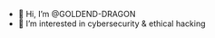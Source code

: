 - 👋 Hi, I’m @GOLDEND-DRAGON
- 👀 I’m interested in cybersecurity & ethical hacking


<!---
GOLDEND-DRAGON/GOLDEND-DRAGON is a ✨ special ✨ repository because its `README.md` (this file) appears on your GitHub profile.
You can click the Preview link to take a look at your changes.
--->
